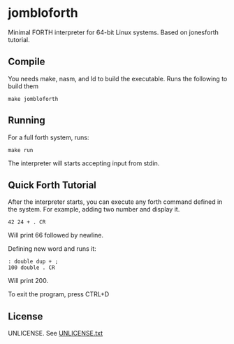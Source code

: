 # jombloforth

Minimal FORTH interpreter for 64-bit Linux systems. Based on
jonesforth tutorial.

## Compile

You needs make, nasm, and ld to build the executable. Runs the following to build them

```
make jombloforth
```

## Running

For a full forth system, runs:

```
make run
```

The interpreter will starts accepting input from stdin.

## Quick Forth Tutorial

After the interpreter starts, you can execute any forth command defined in the system. For example, adding two number and display it.

```
42 24 + . CR
```

Will print 66 followed by newline.

Defining new word and runs it:

```
: double dup + ;
100 double . CR
```

Will print 200.

To exit the program, press CTRL+D

## License

UNLICENSE. See [UNLICENSE.txt](/UNLICENSE.txt)